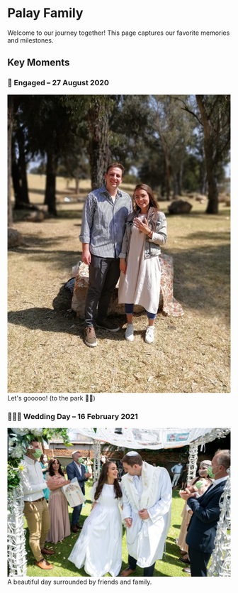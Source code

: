 # Palay Family

Welcome to our journey together! This page captures our favorite memories and milestones.

## Key Moments

### 💍 Engaged – 27 August 2020
![Engagement Photo](/images/engagement.jpeg)
Let's gooooo! (to the park 🧺😉)

### 🤵‍💍️👰 Wedding Day – 16 February 2021
![Wedding Photo](/images/wedding.jpeg)
A beautiful day surrounded by friends and family.

